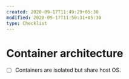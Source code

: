 ```yaml
---
created: 2020-09-17T11:49:29+05:30
modified: 2020-09-17T11:50:31+05:30
type: Checklist
---
```


# Container architecture

- [ ] Containers are isolated but share host OS.